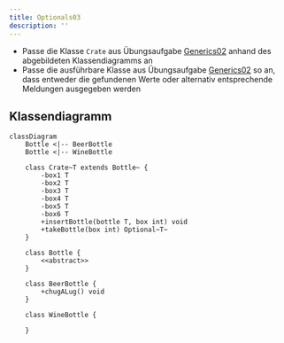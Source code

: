 ```yaml
---
title: Optionals03
description: ''
---
```


- Passe die Klasse `Crate` aus Übungsaufgabe [Generics02](../generics/generics02) anhand des abgebildeten Klassendiagramms an
- Passe die ausführbare Klasse aus Übungsaufgabe [Generics02](../generics/generics02) so an, dass entweder die gefundenen Werte oder alternativ entsprechende Meldungen ausgegeben werden

## Klassendiagramm

```mermaid
classDiagram
    Bottle <|-- BeerBottle
    Bottle <|-- WineBottle

    class Crate~T extends Bottle~ {
        -box1 T
        -box2 T
        -box3 T
        -box4 T
        -box5 T
        -box6 T
        +insertBottle(bottle T, box int) void
        +takeBottle(box int) Optional~T~
    }

    class Bottle {
        <<abstract>>
    }

    class BeerBottle {
        +chugALug() void
    }

    class WineBottle {

    }
```
